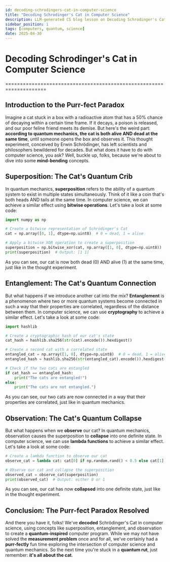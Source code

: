 ```yaml
---
id: decoding-schrodingers-cat-in-computer-science
title: "Decoding Schrodinger's Cat in Computer Science"
description: LLM-generated CS blog lesson on Decoding Schrodinger's Cat in Computer Science.
sidebar_position: 1
tags: [computers, quantum, science]
date: 2025-04-30
---
```


# Decoding Schrodinger's Cat in Computer Science
====================================================================

## Introduction to the Purr-fect Paradox
Imagine a cat stuck in a box with a radioactive atom that has a 50% chance of decaying within a certain time frame. If it decays, a poison is released, and our poor feline friend meets its demise. But here's the weird part: **according to quantum mechanics, the cat is both alive AND dead at the same time**, until someone opens the box and observes it. This thought experiment, conceived by Erwin Schrödinger, has left scientists and philosophers bewildered for decades. But what does it have to do with computer science, you ask? Well, buckle up, folks, because we're about to dive into some **mind-bending** concepts.

## Superposition: The Cat's Quantum Crib
In quantum mechanics, **superposition** refers to the ability of a quantum system to exist in multiple states simultaneously. Think of it like a coin that's both heads AND tails at the same time. In computer science, we can achieve a similar effect using **bitwise operations**. Let's take a look at some code:
```python
import numpy as np

# Create a bitwise representation of Schrödinger's Cat
cat = np.array([0, 1], dtype=np.uint8)  # 0 = dead, 1 = alive

# Apply a bitwise XOR operation to create a superposition
superposition = np.bitwise_xor(cat, np.array([1, 0], dtype=np.uint8))
print(superposition)  # Output: [1 1]
```
As you can see, our cat is now both dead (0) AND alive (1) at the same time, just like in the thought experiment.

## Entanglement: The Cat's Quantum Connection
But what happens if we introduce another cat into the mix? **Entanglement** is a phenomenon where two or more quantum systems become connected in such a way that their properties are correlated, regardless of the distance between them. In computer science, we can use **cryptography** to achieve a similar effect. Let's take a look at some code:
```python
import hashlib

# Create a cryptographic hash of our cat's state
cat_hash = hashlib.sha256(str(cat).encode()).hexdigest()

# Create a second cat with a correlated state
entangled_cat = np.array([1, 0], dtype=np.uint8)  # 0 = dead, 1 = alive
entangled_hash = hashlib.sha256(str(entangled_cat).encode()).hexdigest()

# Check if the two cats are entangled
if cat_hash == entangled_hash:
    print("The cats are entangled!")
else:
    print("The cats are not entangled.")
```
As you can see, our two cats are now connected in a way that their properties are correlated, just like in quantum mechanics.

## Observation: The Cat's Quantum Collapse
But what happens when we **observe** our cat? In quantum mechanics, observation causes the superposition to **collapse** into one definite state. In computer science, we can use **lambda functions** to achieve a similar effect. Let's take a look at some code:
```python
# Create a lambda function to observe our cat
observe_cat = lambda cat: cat[0] if np.random.rand() < 0.5 else cat[1]

# Observe our cat and collapse the superposition
observed_cat = observe_cat(superposition)
print(observed_cat)  # Output: either 0 or 1
```
As you can see, our cat has now **collapsed** into one definite state, just like in the thought experiment.

## Conclusion: The Purr-fect Paradox Resolved
And there you have it, folks! We've **decoded** Schrödinger's Cat in computer science, using concepts like superposition, entanglement, and observation to create a **quantum-inspired** computer program. While we may not have solved the **measurement problem** once and for all, we've certainly had a **purr-fectly** fun time exploring the intersection of computer science and quantum mechanics. So the next time you're stuck in a **quantum rut**, just remember: **it's all about the cat**.
